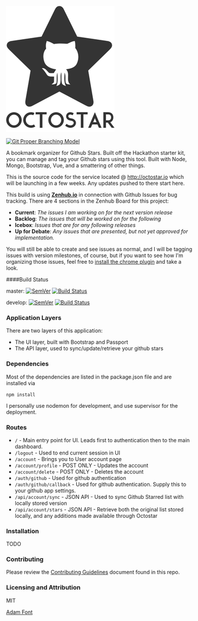![Octostar](/octostar-title.png?raw=true "Octostar")
 
[![Git Proper Branching Model](http://b.repl.ca/v1/Git-Proper%20Branching-lightgrey.png)](http://nvie.com/posts/a-successful-git-branching-model/)

A bookmark organizer for Github Stars. Built off the Hackathon starter kit, you can manage and tag your Github stars using this tool. Built with Node, Mongo, Bootstrap, Vue, and a smattering of other things.

This is the source code for the service located @ http://octostar.io which will be launching in a few weeks. Any updates pushed to there start here.

This build is using **[Zenhub.io](https://www.zenhub.io/)** in connection with Github Issues for bug tracking. There are 4 sections in the Zenhub Board for this project:
- **Current**: *The issues I am working on for the next version release*
- **Backlog**: *The issues that will be worked on for the following*
- **Icebox**: *Issues that are for any following releases*
- **Up for Debate**: *Any issues that are presented, but not yet approved for implementation.*

You will still be able to create and see issues as normal, and I will be tagging issues with version milestones, of course, but if you want to see how I'm organizing those issues, feel free to [install the chrome plugin](https://chrome.google.com/webstore/detail/zenhub-for-github/ogcgkffhplmphkaahpmffcafajaocjbd) and take a look.

####Build Status

master: [![SemVer](http://b.repl.ca/v1/SemVer-0.2.0-blue.png)](http://semver.org)  [![Build Status](https://secure.travis-ci.org/therebelrobot/octostar.png?branch=master)](https://travis-ci.org/therebelrobot/octostar)

develop: [![SemVer](http://b.repl.ca/v1/SemVer-0.2.0-blue.png)](http://semver.org) [![Build Status](https://secure.travis-ci.org/therebelrobot/octostar.png?branch=develop)](https://travis-ci.org/therebelrobot/octostar)

### Application Layers
There are two layers of this application:
- The UI layer, built with Bootstrap and Passport
- The API layer, used to sync/update/retrieve your github stars

### Dependencies
Most of the dependencies are listed in the package.json file and are installed via
```
npm install
```
I personally use nodemon for development, and use supervisor for the deployment. 

### Routes
- `/` - Main entry point for UI. Leads first to authentication then to the main dashboard.
- `/logout` - Used to end current session in UI
- `/account` - Brings you to User account page
- `/account/profile` - POST ONLY - Updates the account
- `/account/delete` - POST ONLY - Deletes the account
- `/auth/github` - Used for github authentication
- `/auth/github/callback` - Used for github authentication. Supply this to your github app settings.
- `/api/account/sync` - JSON API - Used to sync Github Starred list with locally stored version
- `/api/account/stars` - JSON API - Retrieve both the original list stored locally, and any additions made available through Octostar

### Installation
TODO

### Contributing

Please review the [Contributing Guidelines](/CONTRIBUTING.md) document found in this repo.

### Licensing and Attribution

MIT

[Adam Font](https://www.behance.net/gallery/ADAM-Free-Typeface/13756975)
